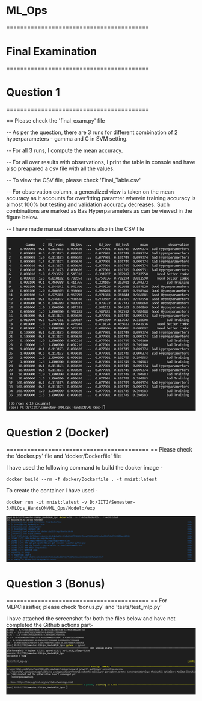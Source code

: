 # ML_Ops
=========================================
# Final Examination
=========================================


# Question 1 
=========================================

== Please check the 'final_exam.py' file

-- As per the question, there are 3 runs for different combination of 2 hyperparameters - gamma and C in SVM setting. 

-- For all 3 runs, I compute the mean accuracy. 

-- For all over results with observations, I print the table in console and have also preapared a csv file with all the values.

-- To view the CSV file, please check 'Final_Table.csv'

-- For observation column, a generalized view is taken on the mean accuracy as it accounts for overfitting paramter wherein training accuracy is almost 100% but testing and validation accuracy decreases. Such combinations are marked as Bas Hyperparameters as can be viewed in the figure below. 

-- I have made manual observations also in the CSV file

![plot](table.png)


# Question 2 (Docker)
=========================================
== Please check the 'docker.py' file and 'docker/Dockerfile' file

I have used the following command to build the docker image -
```
docker build --rm -f docker/Dockerfile . -t mnist:latest
```
To create the container I have used -
```
docker run -it mnist:latest -v D:/IITJ/Semester-3/MLOps_HandsON/ML_Ops/Model:/exp
```
![plot](dock.png)

# Question 3 (Bonus)
=========================================
== For MLPClassifier, please check 'bonus.py' and 'tests/test_mlp.py'

I have attached the screenshot for both the files below and have not completed the Github actions part-
![plot](bonus.png)


